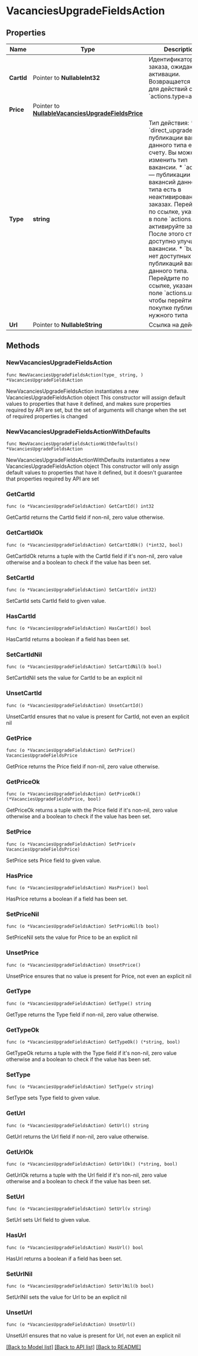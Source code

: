 # VacanciesUpgradeFieldsAction

## Properties

Name | Type | Description | Notes
------------ | ------------- | ------------- | -------------
**CartId** | Pointer to **NullableInt32** | Идентификатор заказа, ожидающего активации. Возвращается только для действий с &#x60;actions.type&#x3D;activate&#x60; | [optional] 
**Price** | Pointer to [**NullableVacanciesUpgradeFieldsPrice**](VacanciesUpgradeFieldsPrice.md) |  | [optional] 
**Type** | **string** | Тип действия:  * &#x60;direct_upgrade&#x60; — публикации вакансий данного типа есть на счету. Вы можете изменить тип вакансии. * &#x60;activate&#x60; — публикации вакансий данного типа есть в неактивированных заказах. Перейдите по ссылке, указанной в поле &#x60;actions.url&#x60;, и активируйте заказ. После этого станет доступно улучшение вакансии. * &#x60;buy&#x60; — нет доступных публикаций вакансий данного типа. Перейдите по ссылке, указанной в поле &#x60;actions.url&#x60;, чтобы перейти к покупке публикаций нужного типа  | 
**Url** | Pointer to **NullableString** | Ссылка на действие | [optional] 

## Methods

### NewVacanciesUpgradeFieldsAction

`func NewVacanciesUpgradeFieldsAction(type_ string, ) *VacanciesUpgradeFieldsAction`

NewVacanciesUpgradeFieldsAction instantiates a new VacanciesUpgradeFieldsAction object
This constructor will assign default values to properties that have it defined,
and makes sure properties required by API are set, but the set of arguments
will change when the set of required properties is changed

### NewVacanciesUpgradeFieldsActionWithDefaults

`func NewVacanciesUpgradeFieldsActionWithDefaults() *VacanciesUpgradeFieldsAction`

NewVacanciesUpgradeFieldsActionWithDefaults instantiates a new VacanciesUpgradeFieldsAction object
This constructor will only assign default values to properties that have it defined,
but it doesn't guarantee that properties required by API are set

### GetCartId

`func (o *VacanciesUpgradeFieldsAction) GetCartId() int32`

GetCartId returns the CartId field if non-nil, zero value otherwise.

### GetCartIdOk

`func (o *VacanciesUpgradeFieldsAction) GetCartIdOk() (*int32, bool)`

GetCartIdOk returns a tuple with the CartId field if it's non-nil, zero value otherwise
and a boolean to check if the value has been set.

### SetCartId

`func (o *VacanciesUpgradeFieldsAction) SetCartId(v int32)`

SetCartId sets CartId field to given value.

### HasCartId

`func (o *VacanciesUpgradeFieldsAction) HasCartId() bool`

HasCartId returns a boolean if a field has been set.

### SetCartIdNil

`func (o *VacanciesUpgradeFieldsAction) SetCartIdNil(b bool)`

 SetCartIdNil sets the value for CartId to be an explicit nil

### UnsetCartId
`func (o *VacanciesUpgradeFieldsAction) UnsetCartId()`

UnsetCartId ensures that no value is present for CartId, not even an explicit nil
### GetPrice

`func (o *VacanciesUpgradeFieldsAction) GetPrice() VacanciesUpgradeFieldsPrice`

GetPrice returns the Price field if non-nil, zero value otherwise.

### GetPriceOk

`func (o *VacanciesUpgradeFieldsAction) GetPriceOk() (*VacanciesUpgradeFieldsPrice, bool)`

GetPriceOk returns a tuple with the Price field if it's non-nil, zero value otherwise
and a boolean to check if the value has been set.

### SetPrice

`func (o *VacanciesUpgradeFieldsAction) SetPrice(v VacanciesUpgradeFieldsPrice)`

SetPrice sets Price field to given value.

### HasPrice

`func (o *VacanciesUpgradeFieldsAction) HasPrice() bool`

HasPrice returns a boolean if a field has been set.

### SetPriceNil

`func (o *VacanciesUpgradeFieldsAction) SetPriceNil(b bool)`

 SetPriceNil sets the value for Price to be an explicit nil

### UnsetPrice
`func (o *VacanciesUpgradeFieldsAction) UnsetPrice()`

UnsetPrice ensures that no value is present for Price, not even an explicit nil
### GetType

`func (o *VacanciesUpgradeFieldsAction) GetType() string`

GetType returns the Type field if non-nil, zero value otherwise.

### GetTypeOk

`func (o *VacanciesUpgradeFieldsAction) GetTypeOk() (*string, bool)`

GetTypeOk returns a tuple with the Type field if it's non-nil, zero value otherwise
and a boolean to check if the value has been set.

### SetType

`func (o *VacanciesUpgradeFieldsAction) SetType(v string)`

SetType sets Type field to given value.


### GetUrl

`func (o *VacanciesUpgradeFieldsAction) GetUrl() string`

GetUrl returns the Url field if non-nil, zero value otherwise.

### GetUrlOk

`func (o *VacanciesUpgradeFieldsAction) GetUrlOk() (*string, bool)`

GetUrlOk returns a tuple with the Url field if it's non-nil, zero value otherwise
and a boolean to check if the value has been set.

### SetUrl

`func (o *VacanciesUpgradeFieldsAction) SetUrl(v string)`

SetUrl sets Url field to given value.

### HasUrl

`func (o *VacanciesUpgradeFieldsAction) HasUrl() bool`

HasUrl returns a boolean if a field has been set.

### SetUrlNil

`func (o *VacanciesUpgradeFieldsAction) SetUrlNil(b bool)`

 SetUrlNil sets the value for Url to be an explicit nil

### UnsetUrl
`func (o *VacanciesUpgradeFieldsAction) UnsetUrl()`

UnsetUrl ensures that no value is present for Url, not even an explicit nil

[[Back to Model list]](../README.md#documentation-for-models) [[Back to API list]](../README.md#documentation-for-api-endpoints) [[Back to README]](../README.md)


